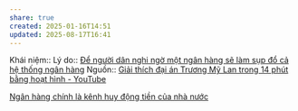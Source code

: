 ```yaml
---
share: true
created: 2025-01-16T14:51
updated: 2025-08-17T16:41
---
```

Khái niệm:: 
Lý do:: [Để người dân nghi ngờ một ngân hàng sẽ làm sụp đổ cả hệ thống ngân hàng](../../../../../%E2%9A%A1Hi%E1%BB%83u%20bi%E1%BA%BFt%20s%C3%A2u/T%E1%BB%95%20ch%E1%BB%A9c%20t%C3%A0i%20ch%C3%ADnh/T%E1%BB%95%20ch%E1%BB%A9c%20t%C3%ADn%20d%E1%BB%A5ng/Ng%C3%A2n%20h%C3%A0ng,%20%C4%91i%E1%BB%83m%20t%C3%ADn%20d%E1%BB%A5ng/%C4%90%E1%BB%83%20ng%C6%B0%E1%BB%9Di%20d%C3%A2n%20nghi%20ng%E1%BB%9D%20m%E1%BB%99t%20ng%C3%A2n%20h%C3%A0ng%20s%E1%BA%BD%20l%C3%A0m%20s%E1%BB%A5p%20%C4%91%E1%BB%95%20c%E1%BA%A3%20h%E1%BB%87%20th%E1%BB%91ng%20ng%C3%A2n%20h%C3%A0ng.md)
Nguồn:: [Giải thích đại án Trương Mỹ Lan trong 14 phút bằng hoạt hình - YouTube](https://youtu.be/eXXtXEiJM3c?si=CaQK2s_MS7PDJ_vu)

[Ngân hàng chính là kênh huy động tiền của nhà nước](./Ng%C3%A2n%20h%C3%A0ng%20ch%C3%ADnh%20l%C3%A0%20k%C3%AAnh%20huy%20%C4%91%E1%BB%99ng%20ti%E1%BB%81n%20c%E1%BB%A7a%20nh%C3%A0%20n%C6%B0%E1%BB%9Bc.md)
